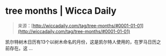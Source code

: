 <!--yml

category: 未分类

date: 2024-06-12 18:25:25

-->

# tree months | Wicca Daily

> 来源：[http://wiccadaily.com/tag/tree-months/#0001-01-01](http://wiccadaily.com/tag/tree-months/#0001-01-01)

凯尔特树木日历有13个以树木命名的月份，这是凯尔特人使用的，在罗马日历之前存在。这 …
